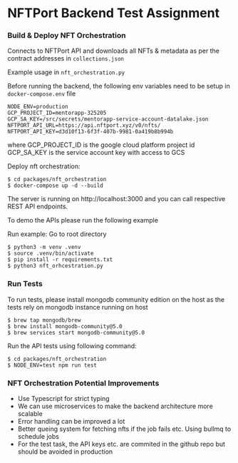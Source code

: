 # NFTPort Backend Test Assignment

### Build & Deploy NFT Orchestration

Connects to NFTPort API and downloads all NFTs & metadata as per the contract addresses in `collections.json`

Example usage in `nft_orchestration.py`

Before running the backend, the following env variables need to be setup in `docker-compose.env` file
```
NODE_ENV=production
GCP_PROJECT_ID=mentorapp-325205
GCP_SA_KEY=/src/secrets/mentorapp-service-account-datalake.json
NFTPORT_API_URL=https://api.nftport.xyz/v0/nfts/
NFTPORT_API_KEY=d3d10f13-6f3f-407b-9981-0a419b8b994b
```
where
GCP_PROJECT_ID is the google cloud platform project id
GCP_SA_KEY is the service account key with access to GCS

Deploy nft orchestration:

```
$ cd packages/nft_orchestration
$ docker-compose up -d --build
```

The server is running on http://localhost:3000 and you can call respective REST
API endpoints.

To demo the APIs please run the following example

Run example:
Go to root directory

```
$ python3 -m venv .venv
$ source .venv/bin/activate
$ pip install -r requirements.txt
$ python3 nft_orhcestration.py 
```
### Run Tests
To run tests, please install mongodb community edition on the host as the tests
rely on mongodb instance running on host
```
$ brew tap mongodb/brew
$ brew install mongodb-community@5.0
$ brew services start mongodb-community@5.0
```
Run the API tests using following command:
```
$ cd packages/nft_orchestration
$ NODE_ENV=test npm run test
```
### NFT Orchestration Potential Improvements
- Use Typescript for strict typing
- We can use microservices to make the backend architecture more scalable
- Error handling can be improved a lot
- Better queing system for fetching nfts if the job fails etc. Using bullmq to schedule jobs
- For the test task, the API keys etc. are commited in the github repo but should be
avoided in production
